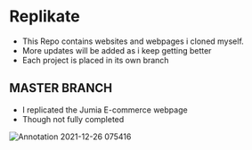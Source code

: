 # Replikate
* This Repo contains websites and webpages i cloned myself.
* More updates will be added as i keep getting better 
* Each project is placed in its own branch 

## MASTER BRANCH 
* I replicated the Jumia E-commerce webpage 
* Though not fully completed 



![Annotation 2021-12-26 075416](https://user-images.githubusercontent.com/67446930/147401248-4a24f368-4a2b-42e2-a64d-27285ac80978.jpg)
